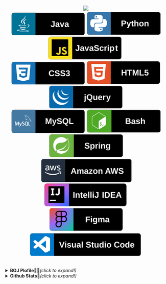<!--
### Hi there 👋

**Kim-SuBin/Kim-SuBin** is a ✨ _special_ ✨ repository because its `README.md` (this file) appears on your GitHub profile.

Here are some ideas to get you started:

- 🔭 I’m currently working on ...
- 🌱 I’m currently learning ...
- 👯 I’m looking to collaborate on ...
- 🤔 I’m looking for help with ...
- 💬 Ask me about ...
- 📫 How to reach me: ...
- 😄 Pronouns: ...
- ⚡ Fun fact: ...
-->



<div align="center">
<!--   <h2>Hi, guys!<img src="https://media.giphy.com/media/hvRJCLFzcasrR4ia7z/giphy.gif" width="25px"></h2> -->
<!--   <h3>I'm Subin🐰, a goal-oriented and passionate.<br />
  I’m currently learning Spring.😎
  </h3><br /> -->
  
<!--    [![Gmail Badge](./svg/social/gmail.svg)](mailto:2504sb@gmail.com) -->
<!--   <a href="https://subin-0320.tistory.com/"><img src="./svg/social/tistory.svg" alt="subin's blog" /></a> -->
<!--   <a href="https://www.linkedin.com/in/subin-kim-4933401ab/"><img src="./svg/social/linkedin.svg" alt="subin's linkedin" /></a> -->
  <!-- <a herf="https://www.youtube.com/channel/UCerox7diybjCKTNXfrqN-7g"><img src="./svg/streaming/youtube.svg" alt="subin's youtube" /></a> -->
</div>

<br />
<!-- <div align="center">

  ![Profile views](https://gpvc.arturio.dev/Kim-SuBin)

</div> -->

<!-- <br /> -->

<!-- --- -->

<!-- <br /> -->

<div align="center">

<!-- <h3>💙Languages and Tools💙</h3> -->

<img src="https://media.giphy.com/media/cn2LKatpvy89MTVR3e/source.gif" height="60" />

  <br />
  
  <img src="./svg/dev/languages/java.svg" alt="java" />
  <img src="./svg/dev/languages/python.svg" alt="python" />
  <img src="./svg/dev/languages/javascript.svg" alt="javascript" /> <br/>
  <img src="./svg/dev/languages/css3.svg" alt="css3" />
  <img src="./svg/dev/languages/html5.svg" alt="html5" />
  <img src="./svg/dev/library/jquery.svg" alt="jquery" /> <br/>
  <img src="./svg/dev/system/mysql.svg" alt="mysql" />
  <img src="./svg/dev/languages/gnubash.svg" alt="gnubash" />
<!--   <img src="./svg/dev/library/bootstrap.svg" alt="bootstrap" /> -->
  <!-- <img src="./svg/dev/framework/vue-dot-js.svg" alt="vue.js" /> -->
  <img src="./svg/dev/framework/spring.svg" alt="spring" /> <br/>
  <!-- <img src="./svg/dev/platform/docker.svg" alt="docker" /> -->
  <!-- <img src="./svg/dev/platform/kubernetes.svg" alt="kubernetes" /> -->
  <img src="./svg/dev/service/amazonaws.svg" alt="amazonaws" />
  <img src="./svg/dev/tool/intellijidea.svg" alt="intelliJ" /> <br/>
  <img src="./svg/dev/tool/figma.svg" alt="figma" />
  <img src="./svg/dev/tool/visualstudiocode.svg" alt="VScode" />
<!--   <img src="./svg/dev/tool/pycharm.svg" alt="pyCharm" /> -->

</div>

<br />
<br />

<details>
<summary><b>BOJ Plofile👩‍💻</b><i>(click to expand!)</i></summary>

[![Solved.ac프로필](http://mazassumnida.wtf/api/v2/generate_badge?boj=2504sb)](https://solved.ac/2504sb)

</details>

<details>
<summary><b>Github Stats🐤</b><i>(click to expand!)</i></summary>
  
[![Anurag's github stats](https://github-readme-stats.vercel.app/api?username=Kim-SuBin)](https://github.com/anuraghazra/github-readme-stats)

</details>


<!--
자주 안쓰는건 빼두자 :D
<img src="./svg/dev/languages/c.svg" alt="c" />
<img src="./svg/dev/languages/cplusplus.svg" alt="cpp" />
<img src="./svg/dev/library/thymeleaf.svg" alt="thymleaf" />
<img src="./svg/dev/system/h2.svg" alt="h2" />
<img src="./svg/dev/framework/django.svg" alt="django" />

<h3> My favorite Repositories </h3>

<a href="https://github.com/Kim-SuBin/TIL">
  <img align="left" src="https://github-readme-stats.vercel.app/api/pin/?username=Kim-SuBin&repo=TIL&theme=vue&show_icons=true" />
</a>
-->
